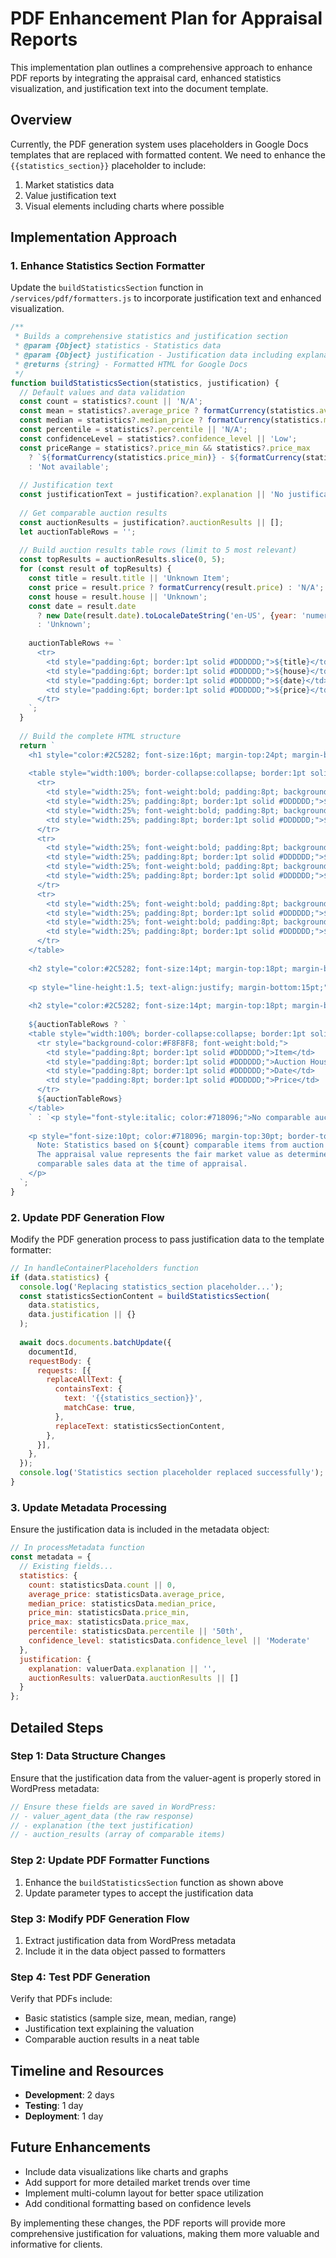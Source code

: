 # PDF Enhancement Plan for Appraisal Reports

This implementation plan outlines a comprehensive approach to enhance PDF reports by integrating the appraisal card, enhanced statistics visualization, and justification text into the document template.

## Overview

Currently, the PDF generation system uses placeholders in Google Docs templates that are replaced with formatted content. We need to enhance the `{{statistics_section}}` placeholder to include:

1. Market statistics data
2. Value justification text 
3. Visual elements including charts where possible

## Implementation Approach

### 1. Enhance Statistics Section Formatter

Update the `buildStatisticsSection` function in `/services/pdf/formatters.js` to incorporate justification text and enhanced visualization.

```javascript
/**
 * Builds a comprehensive statistics and justification section
 * @param {Object} statistics - Statistics data
 * @param {Object} justification - Justification data including explanation and auction results
 * @returns {string} - Formatted HTML for Google Docs
 */
function buildStatisticsSection(statistics, justification) {
  // Default values and data validation
  const count = statistics?.count || 'N/A';
  const mean = statistics?.average_price ? formatCurrency(statistics.average_price) : 'N/A';
  const median = statistics?.median_price ? formatCurrency(statistics.median_price) : 'N/A';
  const percentile = statistics?.percentile || 'N/A';
  const confidenceLevel = statistics?.confidence_level || 'Low';
  const priceRange = statistics?.price_min && statistics?.price_max 
    ? `${formatCurrency(statistics.price_min)} - ${formatCurrency(statistics.price_max)}`
    : 'Not available';
  
  // Justification text
  const justificationText = justification?.explanation || 'No justification available for this appraisal.';
  
  // Get comparable auction results
  const auctionResults = justification?.auctionResults || [];
  let auctionTableRows = '';
  
  // Build auction results table rows (limit to 5 most relevant)
  const topResults = auctionResults.slice(0, 5);
  for (const result of topResults) {
    const title = result.title || 'Unknown Item';
    const price = result.price ? formatCurrency(result.price) : 'N/A';
    const house = result.house || 'Unknown';
    const date = result.date 
      ? new Date(result.date).toLocaleDateString('en-US', {year: 'numeric', month: 'short', day: 'numeric'})
      : 'Unknown';
    
    auctionTableRows += `
      <tr>
        <td style="padding:6pt; border:1pt solid #DDDDDD;">${title}</td>
        <td style="padding:6pt; border:1pt solid #DDDDDD;">${house}</td>
        <td style="padding:6pt; border:1pt solid #DDDDDD;">${date}</td>
        <td style="padding:6pt; border:1pt solid #DDDDDD;">${price}</td>
      </tr>
    `;
  }
  
  // Build the complete HTML structure
  return `
    <h1 style="color:#2C5282; font-size:16pt; margin-top:24pt; margin-bottom:12pt;">Market Statistics & Valuation Analysis</h1>
    
    <table style="width:100%; border-collapse:collapse; border:1pt solid #DDDDDD; margin-bottom:15pt;">
      <tr>
        <td style="width:25%; font-weight:bold; padding:8pt; background-color:#F8F8F8; border:1pt solid #DDDDDD;">Sample Size:</td>
        <td style="width:25%; padding:8pt; border:1pt solid #DDDDDD;">${count}</td>
        <td style="width:25%; font-weight:bold; padding:8pt; background-color:#F8F8F8; border:1pt solid #DDDDDD;">Average Price:</td>
        <td style="width:25%; padding:8pt; border:1pt solid #DDDDDD;">${mean}</td>
      </tr>
      <tr>
        <td style="width:25%; font-weight:bold; padding:8pt; background-color:#F8F8F8; border:1pt solid #DDDDDD;">Median Price:</td>
        <td style="width:25%; padding:8pt; border:1pt solid #DDDDDD;">${median}</td>
        <td style="width:25%; font-weight:bold; padding:8pt; background-color:#F8F8F8; border:1pt solid #DDDDDD;">Price Range:</td>
        <td style="width:25%; padding:8pt; border:1pt solid #DDDDDD;">${priceRange}</td>
      </tr>
      <tr>
        <td style="width:25%; font-weight:bold; padding:8pt; background-color:#F8F8F8; border:1pt solid #DDDDDD;">Value Percentile:</td>
        <td style="width:25%; padding:8pt; border:1pt solid #DDDDDD;">${percentile}</td>
        <td style="width:25%; font-weight:bold; padding:8pt; background-color:#F8F8F8; border:1pt solid #DDDDDD;">Market Confidence:</td>
        <td style="width:25%; padding:8pt; border:1pt solid #DDDDDD;">${confidenceLevel}</td>
      </tr>
    </table>
    
    <h2 style="color:#2C5282; font-size:14pt; margin-top:18pt; margin-bottom:10pt;">Valuation Justification</h2>
    
    <p style="line-height:1.5; text-align:justify; margin-bottom:15pt;">${justificationText}</p>
    
    <h2 style="color:#2C5282; font-size:14pt; margin-top:18pt; margin-bottom:10pt;">Comparable Market Results</h2>
    
    ${auctionTableRows ? `
    <table style="width:100%; border-collapse:collapse; border:1pt solid #DDDDDD; margin-bottom:15pt;">
      <tr style="background-color:#F8F8F8; font-weight:bold;">
        <td style="padding:8pt; border:1pt solid #DDDDDD;">Item</td>
        <td style="padding:8pt; border:1pt solid #DDDDDD;">Auction House</td>
        <td style="padding:8pt; border:1pt solid #DDDDDD;">Date</td>
        <td style="padding:8pt; border:1pt solid #DDDDDD;">Price</td>
      </tr>
      ${auctionTableRows}
    </table>
    ` : `<p style="font-style:italic; color:#718096;">No comparable auction results available.</p>`}
    
    <p style="font-size:10pt; color:#718096; margin-top:30pt; border-top:1pt solid #DDDDDD; padding-top:8pt;">
      Note: Statistics based on ${count} comparable items from auction records and market data. 
      The appraisal value represents the fair market value as determined by expert analysis and 
      comparable sales data at the time of appraisal.
    </p>
  `;
}
```

### 2. Update PDF Generation Flow

Modify the PDF generation process to pass justification data to the template formatter:

```javascript
// In handleContainerPlaceholders function
if (data.statistics) {
  console.log('Replacing statistics_section placeholder...');
  const statisticsSectionContent = buildStatisticsSection(
    data.statistics, 
    data.justification || {}
  );
  
  await docs.documents.batchUpdate({
    documentId,
    requestBody: {
      requests: [{
        replaceAllText: {
          containsText: {
            text: '{{statistics_section}}',
            matchCase: true,
          },
          replaceText: statisticsSectionContent,
        },
      }],
    },
  });
  console.log('Statistics section placeholder replaced successfully');
}
```

### 3. Update Metadata Processing

Ensure the justification data is included in the metadata object:

```javascript
// In processMetadata function
const metadata = {
  // Existing fields...
  statistics: {
    count: statisticsData.count || 0,
    average_price: statisticsData.average_price,
    median_price: statisticsData.median_price,
    price_min: statisticsData.price_min,
    price_max: statisticsData.price_max,
    percentile: statisticsData.percentile || '50th',
    confidence_level: statisticsData.confidence_level || 'Moderate'
  },
  justification: {
    explanation: valuerData.explanation || '',
    auctionResults: valuerData.auctionResults || []
  }
};
```

## Detailed Steps

### Step 1: Data Structure Changes

Ensure that the justification data from the valuer-agent is properly stored in WordPress metadata:

```php
// Ensure these fields are saved in WordPress:
// - valuer_agent_data (the raw response)
// - explanation (the text justification)
// - auction_results (array of comparable items)
```

### Step 2: Update PDF Formatter Functions

1. Enhance the `buildStatisticsSection` function as shown above
2. Update parameter types to accept the justification data

### Step 3: Modify PDF Generation Flow

1. Extract justification data from WordPress metadata
2. Include it in the data object passed to formatters

### Step 4: Test PDF Generation

Verify that PDFs include:
- Basic statistics (sample size, mean, median, range)
- Justification text explaining the valuation
- Comparable auction results in a neat table

## Timeline and Resources

- **Development**: 2 days
- **Testing**: 1 day
- **Deployment**: 1 day

## Future Enhancements

- Include data visualizations like charts and graphs
- Add support for more detailed market trends over time
- Implement multi-column layout for better space utilization
- Add conditional formatting based on confidence levels

By implementing these changes, the PDF reports will provide more comprehensive justification for valuations, making them more valuable and informative for clients.